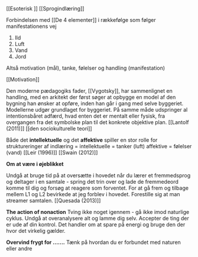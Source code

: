 [[Esoterisk ]]
[[Sprogindlæring]] 



Forbindelsen med [[De 4 elementer]] i rækkefølge som følger manifestationens vej
1. Ild
2. Luft
3. Vand 
4. Jord 

Altså motivation (mål), tanke, følelser og handling (manifestation)

[[Motivation]]

Den moderne pædagogiks fader, [[Vygotsky]], har sammenlignet en handling, med en arkitekt der først søger at opbygge en model af den bygning han ønsker at opføre, inden han går i gang med selve byggeriet. Modellerne udgør grundlaget for byggeriet. På samme måde udspringer al intentionsbåret adfærd, hvad enten det er mentalt eller fysisk, fra overgangen fra det symbolske plan til det konkrete objektive plan. 
[[Lantolf (2011)]]
[[den sociokulturelle teori]]


Både det **intellektuelle** og det **affektive** spiller en stor rolle for struktureringer af indlæring = intellektuelle = tanker (luft)
affektive = følelser (vand)
[[Leir (1996)]]
[[Swain (2012)]]


**Om at være i øjeblikket** 

Undgå at bruge tid på at oversætte i hovedet når du lærer et fremmedsprog og deltager i en samtale - spring det trin over og lade de fremmedeord komme til dig og forsøg at reagere som forventet. For at gå frem og tilbage mellem L1 og L2 bevirkede at jeg forblev i hovedet. Forestille sig at man streamer samtalen. 
[[Quesada (2013)]]

**The action of nonaction** 
Tving ikke noget igennem - gå ikke imod naturlige cyklus. Undgå at overanalysere alt og lamme dig selv. Accepter de ting der er ude af din kontrol. Det handler om at spare på energi og bruge den der hvor det virkelig gælder. 

**Overvind frygt for .......**
Tænk på hvordan du er forbundet med naturen eller andre

